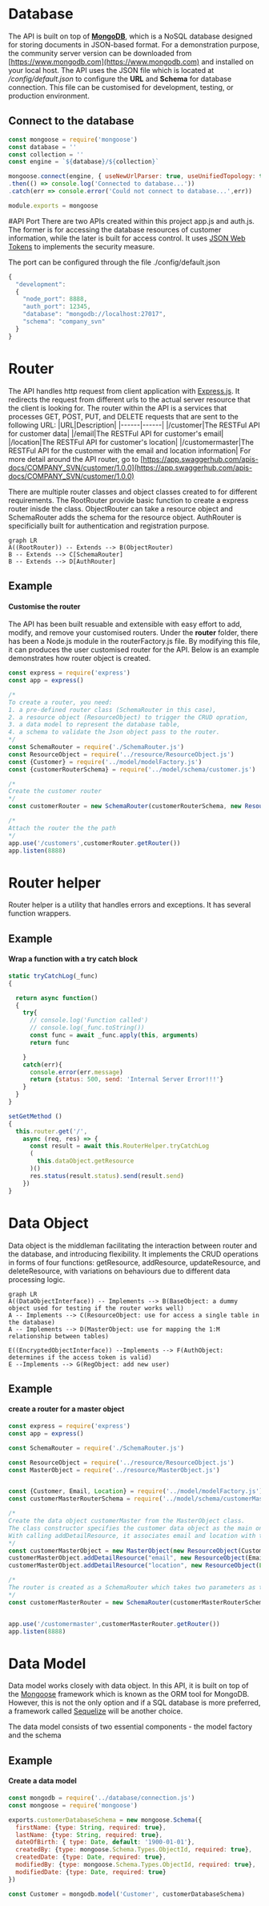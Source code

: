 # Database
The API is built on top of **[MongoDB](https://www.mongodb.com)**, which is a NoSQL database designed for storing documents in JSON-based format. For a demonstration purpose, the community server version can be downloaded from [https://www.mongodb.com](https://www.mongodb.com) and installed on your local host. The API uses the JSON file which is located at */config/default.json* to configure the **URL** and **Schema** for database connection. This file can be customised for development, testing, or production environment.

## Connect to the database
```Javascript
const mongoose = require('mongoose')
const database = ''
const collection = ''
const engine = `${database}/${collection}`

mongoose.connect(engine, { useNewUrlParser: true, useUnifiedTopology: true, useCreateIndex: true })
.then(() => console.log('Connected to database...'))
.catch(err => console.error('Could not connect to database...',err))

module.exports = mongoose
```

#API Port
There are two APIs created within this project app.js and auth.js. The former is for accessing the database resources of customer information, while the later is built for access control. It uses [JSON Web Tokens](https://jwt.io/) to implements the security measure.

The port can be configured through the file ./config/default.json
```Javascript
{
  "development":
  {
    "node_port": 8888,
    "auth_port": 12345,
    "database": "mongodb://localhost:27017",
    "schema": "company_svn"
  }
}
```


# Router
The API handles http request from client application with [Express.js](https://www.mongodb.com). It redirects the request from different urls to the actual server resource that the client is looking for. The router within the API is a services that processes GET, POST, PUT, and DELETE requests that are sent to the following URL:
|URL|Description|
|------|------|
|/customer|The RESTFul API for customer data|
|/email|The RESTFul API for customer's email|
|/location|The RESTFul API for customer's location|
|/customermaster|The RESTFul API for the customer with the email and location information|
For more detail around the API router, go to [https://app.swaggerhub.com/apis-docs/COMPANY_SVN/customer/1.0.0](https://app.swaggerhub.com/apis-docs/COMPANY_SVN/customer/1.0.0)

There are multiple router classes and object classes created to for different requirements. The RootRouter provide basic function to create a express router inisde the class. ObjectRouter can take a resource object and SchemaRouter adds the schema for the resource object. AuthRouter is specificially built for authentication and registration purpose.
```mermaid
graph LR
A((RootRouter)) -- Extends --> B(ObjectRouter)
B -- Extends --> C[SchemaRouter]
B -- Extends --> D[AuthRouter]
```
## Example
#### Customise the router
The API has been built resuable and extensible with easy effort to add, modify, and remove your customised routers. Under the **router** folder, there has been a Node.js module in the routerFactory.js file. By modifying this file, it can produces the user customised router for the API. Below is an example demonstrates how router object is created.
```Javascript
const express = require('express')
const app = express()

/*
To create a router, you need:
1. a pre-defined router class (SchemaRouter in this case),
2. a resource object (ResourceObject) to trigger the CRUD opration,
3. a data model to represent the database table,
4. a schema to validate the Json object pass to the router.
*/
const SchemaRouter = require('./SchemaRouter.js')
const ResourceObject = require('../resource/ResourceObject.js')
const {Customer} = require('../model/modelFactory.js')
const {customerRouterSchema} = require('../model/schema/customer.js')

/*
Create the customer router
*/
const customerRouter = new SchemaRouter(customerRouterSchema, new ResourceObject(Customer))

/*
Attach the router the the path
*/
app.use('/customers',customerRouter.getRouter())
app.listen(8888)
```
# Router helper
Router helper is a utility that handles errors and exceptions. It has several function wrappers.

## Example

#### Wrap a function with a try catch block
```Javascript
static tryCatchLog(_func)
{

  return async function()
  {
    try{
      // console.log('Function called')
      // console.log(_func.toString())
      const func = await _func.apply(this, arguments)
      return func

    }
    catch(err){
      console.error(err.message)
      return {status: 500, send: 'Internal Server Error!!!'}
    }
  }
}

setGetMethod ()
{
  this.router.get('/',
    async (req, res) => {
      const result = await this.RouterHelper.tryCatchLog
      (
        this.dataObject.getResource
      )()
      res.status(result.status).send(result.send)
    })
}
```

# Data Object
Data object is the middleman facilitating the interaction between router and the database, and introducing flexibility. It implements the CRUD operations in forms of four functions: getResource, addResource, updateResource, and deleteResource, with variations on behaviours due to different data processing logic.
```mermaid
graph LR
A((DataObjectInterface)) -- Implements --> B(BaseObject: a dummy object used for testing if the router works well)
A -- Implements --> C(ResourceObject: use for access a single table in the database)
A -- Implements --> D(MasterObject: use for mapping the 1:M relationship between tables)

E((EncryptedObjectInterface)) --Implements --> F(AuthObject: determines if the access token is valid)
E --Implements --> G(RegObject: add new user)
```

## Example

#### create a router for a master object
```Javascript
const express = require('express')
const app = express()

const SchemaRouter = require('./SchemaRouter.js')

const ResourceObject = require('../resource/ResourceObject.js')
const MasterObject = require('../resource/MasterObject.js')


const {Customer, Email, Location} = require('../model/modelFactory.js')
const customerMasterRouterSchema = require('../model/schema/customerMaster.js')

/*
Create the data object customerMaster from the MasterObject class.
The class constructor specifies the customer data object as the main one.
With calling addDetailResource, it associates email and location with the customer
*/
const customerMasterObject = new MasterObject(new ResourceObject(Customer), "customer")
customerMasterObject.addDetailResource("email", new ResourceObject(Email), "customerId")
customerMasterObject.addDetailResource("location", new ResourceObject(Location), "customerId")

/*
The router is created as a SchemaRouter which takes two parameters as the input: the data object and the schema for validation
*/
const customerMasterRouter = new SchemaRouter(customerMasterRouterSchema, customerMasterObject)


app.use('/customermaster',customerMasterRouter.getRouter())
app.listen(8888)
```

# Data Model
Data model works closely with data object. In this API, it is built on top of the [Mongoose](https://mongoosejs.com/) framework which is known as the ORM tool for MongoDB. However, this is not the only option and if a SQL database is more preferred, a framework called [Sequelize](https://sequelize.org/) will be another choice.

The data model consists of two essential components - the model factory and the schema

## Example
#### Create a data model
```Javascript
const mongodb = require('../database/connection.js')
const mongoose = require('mongoose')

exports.customerDatabaseSchema = new mongoose.Schema({
  firstName: {type: String, required: true},
  lastName: {type: String, required: true},
  dateOfBirth: { type: Date, default: '1900-01-01'},
  createdBy: {type: mongoose.Schema.Types.ObjectId, required: true},
  createdDate: {type: Date, required: true},
  modifiedBy: {type: mongoose.Schema.Types.ObjectId, required: true},
  modifiedDate: {type: Date, required: true}
})

const Customer = mongodb.model('Customer', customerDatabaseSchema)
```
